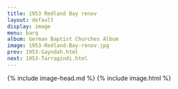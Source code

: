 ```yaml
---
title: 1953 Redland Bay renov
layout: default
display: image
menu: barq
album: German Baptist Churches Album
image: 1953-Redland-Bay-renov.jpg
prev: 1953-Gayndah.html
next: 1953-Tarragindi.html
---
```

{% include image-head.md %}
{% include image.html %}